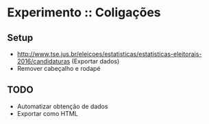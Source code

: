 Experimento :: Coligações
===

## Setup

- http://www.tse.jus.br/eleicoes/estatisticas/estatisticas-eleitorais-2016/candidaturas (Exportar dados)
- Remover cabeçalho e rodapé

## TODO

- Automatizar obtenção de dados
- Exportar como HTML

